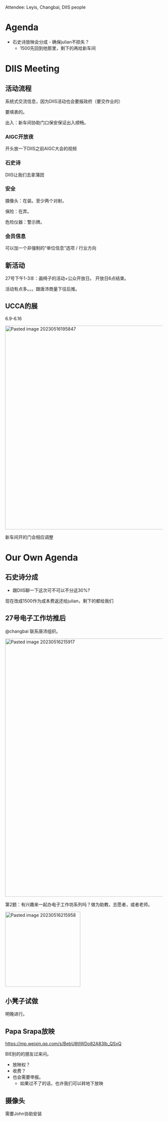 Attendee: Leyis, Changbai, DIIS people

# Agenda

- 石史诗放映会分成 - 确保julian不损失？
	- 1500先回到他那里，剩下的再给新车间


# DIIS Meeting

## 活动流程

系统式交流信息，因为DIIS活动也会要报政府（要交作业的）

要填表的。

出入：新车间协助门口保安保证出入顺畅。

### AIGC开放夜

开头放一下DIIS之前AIGC大会的视频

### 石史诗

DIIS让我们去拿蒲团

### 安全

摄像头：在装。至少两个对射。

保险：在弄。

危险仪器：警示牌。

### 会员信息

可以加一个非强制的“单位信息”选项 / 行业方向

## 新活动

27号下午1-3半：画椅子的活动+公众开放日。
开放日6点结束。

活动有点多。。。跟唐沛商量下往后推。

## UCCA的展

6.9-6.16

<img width="652" alt="Pasted image 20230516195847" src="https://github.com/xinchejian/wiki/assets/3478059/60a01f02-65f6-4ed6-9e47-f898c38e5c83">

新车间开的门会相应调整



# Our Own Agenda

## 石史诗分成

- 跟DIIS聊一下这次可不可以不分这30%?

现在改成1500作为成本费返还给julian，剩下的都给我们

## 27号电子工作坊推后

@changbai 联系唐沛组织。

<img width="826" alt="Pasted image 20230516215917" src="https://github.com/xinchejian/wiki/assets/3478059/6702a70b-c110-40c7-a4c9-f4d4c18de2ec">


第2题：有兴趣来一起办电子工作坊系列吗？做为助教，志愿者，或者老师。

<img width="240" alt="Pasted image 20230516215958" src="https://github.com/xinchejian/wiki/assets/3478059/1a83ca2d-7acd-44e9-adbd-c801c010b183">


## 小凳子试做

明晚进行。

## Papa Srapa放映

https://mp.weixin.qq.com/s/BebU8tIWDo82A83Ib_QSxQ

BIE别的的朋友过来问。

- 放映权？
- 收费？
- 也会需要申报。
	- 如果过不了的话，也许我们可以转地下放映

## 摄像头

需要John协助安装

